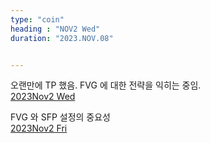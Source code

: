 ```yaml
---
type: "coin"
heading : "NOV2 Wed"
duration: "2023.NOV.08"


---
```

 


오랜만에 TP 했음. FVG 에 대한 전략을 익히는 중임.    
[2023Nov2 Wed](/todo/images/Document2023NOV2-Wed.pdf)



FVG 와 SFP 설정의 중요성       
[2023Nov2 Fri](/todo/images/Document2023NOV2-Fri.pdf)

